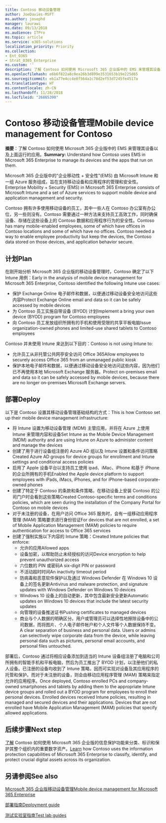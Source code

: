```yaml
---
title: Contoso 移动设备管理
author: JoeDavies-MSFT
ms.author: josephd
manager: laurawi
ms.date: 09/13/2018
ms.audience: ITPro
ms.topic: article
ms.service: o365-solutions
localization_priority: Priority
ms.collection:
- Ent_O365
- Strat_O365_Enterprise
ms.custom: ''
description: 了解 Contoso 如何使用 Microsoft 365 企业版中的 EMS 来管理其设备以及上面运行的应用。
ms.openlocfilehash: e6b6f822a8c0ea26b3d899e3531653b19e225d65
ms.sourcegitcommit: eb1a77e4cc4e8f564a1c78d2ef53d7245fe4517a
ms.translationtype: HT
ms.contentlocale: zh-CN
ms.lasthandoff: 11/28/2018
ms.locfileid: "26865390"
---
```

# <a name="mobile-device-management-for-contoso"></a><span data-ttu-id="8097d-103">Contoso 移动设备管理</span><span class="sxs-lookup"><span data-stu-id="8097d-103">Mobile device management for Contoso</span></span>

<span data-ttu-id="8097d-104">**摘要**：了解 Contoso 如何使用 Microsoft 365 企业版中的 EMS 来管理其设备以及上面运行的应用。</span><span class="sxs-lookup"><span data-stu-id="8097d-104">**Summary:** Understand how Contoso uses EMS in Microsoft 365 Enterprise to manage its devices and the apps that run on them.</span></span>

<span data-ttu-id="8097d-105">Microsoft 365 企业版中的“企业移动性 + 安全性”(EMS) 由 Microsoft Intune 和一组 Azure 服务组成，旨在支持移动设备和应用程序的管理和安全性。</span><span class="sxs-lookup"><span data-stu-id="8097d-105">Enterprise Mobility + Security (EMS) in Microsoft 365 Enterprise consists of Microsoft Intune and a set of Azure services to support mobile device and application management and security.</span></span>

<span data-ttu-id="8097d-p101">Contoso 拥有许多使用移动设备的员工，其中一些人在 Contoso 办公室有办公位，另一些则没有。Contoso 需要通过一种方法来支持员工高效工作，同时确保设备、存储在这些设备上的 Contoso 数据和应用程序行为的安全性。</span><span class="sxs-lookup"><span data-stu-id="8097d-p101">Contoso has many mobile-enabled employees, some of which have offices in Contoso locations and some of which have no offices. Contoso needed a way to enable employee productivity but keep the devices, the Contoso data stored on those devices, and application behavior secure.</span></span>

## <a name="plan"></a><span data-ttu-id="8097d-108">计划</span><span class="sxs-lookup"><span data-stu-id="8097d-108">Plan</span></span>

<span data-ttu-id="8097d-109">在刚开始分析 Microsoft 365 企业版的移动设备管理时，Contoso 确定了以下 Intune 用例：</span><span class="sxs-lookup"><span data-stu-id="8097d-109">Early in the analysis of mobile device management for Microsoft 365 Enterprise, Contoso identified the following Intune use cases:</span></span>

- <span data-ttu-id="8097d-110">保护 Exchange Online 电子邮件和数据，以便通过移动设备安全地访问这些内容</span><span class="sxs-lookup"><span data-stu-id="8097d-110">Protect Exchange Online email and data so it can be safely accessed by mobile devices</span></span>
- <span data-ttu-id="8097d-111">为 Contoso 员工实施自带设备 (BYOD) 计划</span><span class="sxs-lookup"><span data-stu-id="8097d-111">Implement a bring your own device (BYOD) program for Contoso employees</span></span>
- <span data-ttu-id="8097d-112">向 Contoso 员工发放组织所拥有的手机和使用受限的共享平板电脑</span><span class="sxs-lookup"><span data-stu-id="8097d-112">Issue organization-owned phones and limited-use shared tablets to Contoso employees</span></span>

<span data-ttu-id="8097d-113">Contoso 并未使用 Intune 来达到以下目的：</span><span class="sxs-lookup"><span data-stu-id="8097d-113">Contoso is not using Intune to:</span></span>

- <span data-ttu-id="8097d-114">允许员工从非托管公共网亭安全访问 Office 365</span><span class="sxs-lookup"><span data-stu-id="8097d-114">Allow employees to securely access Office 365 from an unmanaged public kiosk</span></span>
- <span data-ttu-id="8097d-115">保护本地电子邮件和数据，以便通过移动设备安全地访问这些内容，因为他们已不再使用本地 Microsoft Exchange 服务器。</span><span class="sxs-lookup"><span data-stu-id="8097d-115">Protect on-premises email and data so it can be safely accessed by mobile devices, because there are no longer on-premises Microsoft Exchange servers.</span></span>

## <a name="deploy"></a><span data-ttu-id="8097d-116">部署</span><span class="sxs-lookup"><span data-stu-id="8097d-116">Deploy</span></span>

<span data-ttu-id="8097d-117">以下是 Contoso 设置其移动设备管理基础结构的方式：</span><span class="sxs-lookup"><span data-stu-id="8097d-117">This is how Contoso set up their mobile device management infrastructure:</span></span>

- <span data-ttu-id="8097d-118">将 Intune 设置为移动设备管理 (MDM) 主管应用，并将在 Azure 上使用 Intune 来管理内容和设备</span><span class="sxs-lookup"><span data-stu-id="8097d-118">Set Intune as the Mobile Device Management (MDM) authority and are using Intune on Azure to administer content and manage the devices</span></span>
- <span data-ttu-id="8097d-119">创建了用于进行设备组注册的 Azure AD 组以及 Intune 设置和条件访问策略</span><span class="sxs-lookup"><span data-stu-id="8097d-119">Created Azure AD groups for device groups for enrollment and Intune settings and conditional access policies</span></span>
- <span data-ttu-id="8097d-120">启用了 Apple 设备平台以支持员工使用 ipad、iMac、iPhone 和基于 iPhone 的企业所拥有的手机</span><span class="sxs-lookup"><span data-stu-id="8097d-120">Enabled the Apple device platform to support employees with iPads, iMacs, iPhones, and for iPhone-based corporate-owned phones</span></span>
- <span data-ttu-id="8097d-121">创建了特定于 Contoso 的条款和条件策略，在移动设备上安装 Contoso 的公司门户时会看到这些策略</span><span class="sxs-lookup"><span data-stu-id="8097d-121">Created Contoso-specific terms and conditions policies, which are seen during the installation of the Company Portal for Contoso on mobile devices</span></span>
- <span data-ttu-id="8097d-122">对于未注册的设备，在用户访问 Office 365 服务时，会有一组移动应用程序管理 (MAM) 策略要求进行身份验证</span><span class="sxs-lookup"><span data-stu-id="8097d-122">For devices that are not enrolled, a set of Mobile Application Management (MAM) policies to require authentication for access to Office 365 services</span></span>
- <span data-ttu-id="8097d-123">创建了强制实施以下内容的 Intune 策略：</span><span class="sxs-lookup"><span data-stu-id="8097d-123">Created Intune policies that enforce:</span></span>
  - <span data-ttu-id="8097d-124">允许的应用</span><span class="sxs-lookup"><span data-stu-id="8097d-124">Allowed apps</span></span>
  - <span data-ttu-id="8097d-125">设备加密，以帮助防止未经授权的访问</span><span class="sxs-lookup"><span data-stu-id="8097d-125">Device encryption to help prevent unauthorized access</span></span>
  - <span data-ttu-id="8097d-126">六位数的 PIN 或密码</span><span class="sxs-lookup"><span data-stu-id="8097d-126">A six-digit PIN or password</span></span>
  - <span data-ttu-id="8097d-127">不活动超时时间</span><span class="sxs-lookup"><span data-stu-id="8097d-127">An inactivity timeout period</span></span>
  - <span data-ttu-id="8097d-128">防病毒和恶意软件保护以及通过 Windows Defender 在 Windows 10 设备上的签名更新</span><span class="sxs-lookup"><span data-stu-id="8097d-128">Antivirus and malware protection, and signature updates with Windows Defender on Windows 10 devices</span></span>
  - <span data-ttu-id="8097d-129">Windows 10 设备上的自动更新，其中包含最新安全更新</span><span class="sxs-lookup"><span data-stu-id="8097d-129">Automatic updates on Windows 10 devices that include the latest security updates</span></span>
  - <span data-ttu-id="8097d-130">向管理的设备推送证书</span><span class="sxs-lookup"><span data-stu-id="8097d-130">Pushing certificates to managed devices</span></span>
  - <span data-ttu-id="8097d-p102">商业与个人数据的明确区分。用户或管理员可以选择性地擦除设备中的公司数据，而将图片、个人电子邮件帐户和个人文件等个人数据保持不变。</span><span class="sxs-lookup"><span data-stu-id="8097d-p102">A clear separation of business and personal data. Users or admins can selectively wipe corporate data from the device, while leaving personal data such as pictures, personal email accounts, and personal files untouched.</span></span>

<span data-ttu-id="8097d-p103">部署后，Contoso 通过将相应设备添加到适当的 Intune 设备组注册了电脑和公司所拥有的智能手机和平板电脑，然后为员工推出了 BYOD 计划，以注册他们的私人设备。已注册的设备均收到了 Intune 策略，因而可实现对设备及其应用程序的托管和保护。而对于未注册的设备，则会由移动应用程序管理 (MAM) 策略来指定允许的应用程序。</span><span class="sxs-lookup"><span data-stu-id="8097d-p103">Once deployed, Contoso enrolled PCs and company-owned smartphones and tablets by adding them to the appropriate Intune device groups and rolled out a BYOD program for employees to enroll their personal devices. Enrolled devices received Intune policies, resulting in managed and secured devices and their applications. Devices that are not enrolled have Mobile Application Management (MAM) policies that specify allowed applications.</span></span>

## <a name="next-step"></a><span data-ttu-id="8097d-136">后续步骤</span><span class="sxs-lookup"><span data-stu-id="8097d-136">Next step</span></span>

<span data-ttu-id="8097d-137">[了解](contoso-info-protect.md) Contoso 如何使用 Microsoft 365 企业版的信息保护功能来分类、标识和保护其整个组织内的重要数字资产。</span><span class="sxs-lookup"><span data-stu-id="8097d-137">[Learn](contoso-info-protect.md) how Contoso uses the information protection capabilities of Microsoft 365 Enterprise to classify, identify, and protect crucial digital assets across its organization.</span></span>

## <a name="see-also"></a><span data-ttu-id="8097d-138">另请参阅</span><span class="sxs-lookup"><span data-stu-id="8097d-138">See also</span></span>

[<span data-ttu-id="8097d-139">Microsoft 365 企业版移动设备管理</span><span class="sxs-lookup"><span data-stu-id="8097d-139">Mobile device management for Microsoft 365 Enterprise</span></span>](mobility-infrastructure.md)

[<span data-ttu-id="8097d-140">部署指南</span><span class="sxs-lookup"><span data-stu-id="8097d-140">Deployment guide</span></span>](deploy-microsoft-365-enterprise.md)

[<span data-ttu-id="8097d-141">测试实验室指南</span><span class="sxs-lookup"><span data-stu-id="8097d-141">Test lab guides</span></span>](m365-enterprise-test-lab-guides.md)


